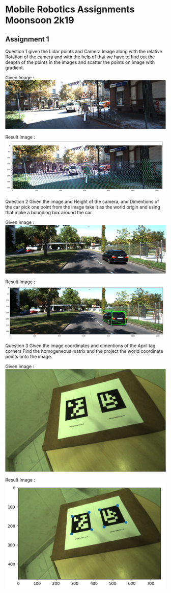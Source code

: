 # Mobile Robotics Assignments Moonsoon 2k19


## Assignment 1

Question 1 given the Lidar points and Camera Image along with the relative Rotation of the camera and with the help of that we have to find out the deapth of the points in the images and scatter the points on image with gradient.

Given Image :
![Loading Image Given in Question](./Assignment1/q1/image.png)

Result Image :
![Loading Result Image](./Assignment1/q1/result.png)


Question 2 Given the image and Height of the camera, and Dimentions of the car pick one point from the image take it as the world origin and using that make a bounding box around the car.

Given Image :
![Loading Image Given in Question](./Assignment1/q2/image.png)

Result Image :
![Loading Result Image](./Assignment1/q2/result.png)


Question 3 Given the image coordinates and dimentions of the April tag corners Find the homogeneous matrix and the project the world coordinate points onto the image.

Given Image :
![Loading Image Given in Question](./Assignment1/q3/image.png)

Result Image :
![Loading Result Image](./Assignment1/q3/result.png)
